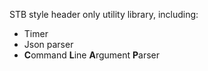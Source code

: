 STB style header only utility library, including:

* Timer
* Json parser
* **C**ommand **L**ine **A**rgument **P**arser
